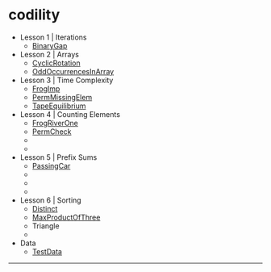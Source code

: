 codility
===

* Lesson 1 | Iterations 
    - [BinaryGap](/src/easy/BinaryGap.java) 
* Lesson 2 | Arrays 
    - [CyclicRotation](/src/easy/CyclicRotation.java) 
    - [OddOccurrencesInArray](/src/easy/OddOccurrencesInArray.java) 
* Lesson 3 | Time Complexity 
    - [FrogImp](/src/easy/FrogImp.java) 
    - [PermMissingElem](/src/easy/PermMissingElem.java) 
    - [TapeEquilibrium](/src/easy/TapeEquilibrium.java) 
* Lesson 4 | Counting Elements 
    - [FrogRiverOne](/src/easy/FrogRiverOne.java) 
    - [PermCheck](/src/easy/PermCheck.java)  
    - 
    -
* Lesson 5 | Prefix Sums 
    - [PassingCar](/src/easy/PassingCar.java) 
    - 
    - 
    -
* Lesson 6 | Sorting 
    - [Distinct](/src/easy/Distinct.java) 
    - [MaxProductOfThree](/src/easy/MaxProductOfThree.java) 
    - Triangle 
    -
* Data
    - [TestData](/src/data/TestData.java)


---